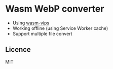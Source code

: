 # Wasm WebP converter

- Using [wasm-vips](https://github.com/kleisauke/wasm-vips)
- Working offline (using Service Worker cache)
- Support multiple file convert

## Licence

MIT
